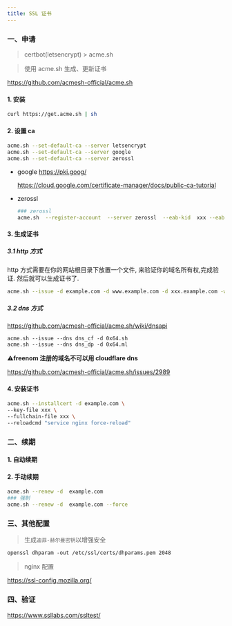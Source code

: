 ```yaml
---
title: SSL 证书
---
```


### 一、申请

> certbot(letsencrypt) > acme.sh

> 使用 acme.sh 生成、更新证书

https://github.com/acmesh-official/acme.sh

#### 1. 安装

```bash
curl https://get.acme.sh | sh
```

#### 2. 设置 ca

```bash
acme.sh --set-default-ca --server letsencrypt
acme.sh --set-default-ca --server google
acme.sh --set-default-ca --server zerossl
```

- google https://pki.goog/

  https://cloud.google.com/certificate-manager/docs/public-ca-tutorial

- zerossl

  ```bash
  ### zerossl
  acme.sh  --register-account  --server zerossl  --eab-kid  xxx --eab-hmac-key xxx
  ```

#### 3. 生成证书

##### 3.1 http 方式

http 方式需要在你的网站根目录下放置一个文件, 来验证你的域名所有权,完成验证. 然后就可以生成证书了.

```bash
acme.sh --issue -d example.com -d www.example.com -d xxx.example.com -w /home/wwwroot/example.com
```

##### 3.2 dns 方式

https://github.com/acmesh-official/acme.sh/wiki/dnsapi

```
acme.sh --issue --dns dns_cf -d 0x64.sh
acme.sh --issue --dns dns_dp -d 0x64.ml
```

**⚠freenom 注册的域名不可以用 cloudflare dns**

https://github.com/acmesh-official/acme.sh/issues/2989

#### 4. 安装证书

```bash
acme.sh --installcert -d example.com \
--key-file xxx \
--fullchain-file xxx \
--reloadcmd "service nginx force-reload"
```

### 二、续期

#### 1. 自动续期

#### 2. 手动续期

```bash
acme.sh --renew -d  example.com
### 强制
acme.sh --renew -d  example.com --force
```

### 三、其他配置

> 生成`迪菲-赫尔曼密钥`以增强安全

```shell
openssl dhparam -out /etc/ssl/certs/dhparams.pem 2048
```

> nginx 配置

https://ssl-config.mozilla.org/

### 四、验证

https://www.ssllabs.com/ssltest/

